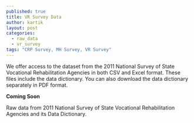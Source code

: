 ```yaml
---
published: true
title: VR Survey Data
author: kartik
layout: post
categories: 
  - raw_data
  - vr_survey
tags: "CRP Survey, MH Survey, VR Survey"
---
```


<p>We offer access to the dataset from the 2011 National Survey of State Vocational Rehabilitation Agencies in both CSV and Excel format. These files include the data dictionary. You can also download the data dictionary separately in PDF format.
</p>

**Coming Soon**


Raw data from 2011 National Survey of State Vocational Rehabilitation Agencies and its Data Dictionary. 

<!--- Remove this piece when the filed mentioned below are updated --->

<!--- <ul>
	<li>2011 National Survey of State Vocational Rehabilitation Agencies (<a href="/files/VRSurvey_ExploreVR.xlsx">Excel</a>, <a href="/files/VRSurvey_ExploreVR.csv">CSV</a>)</li>
	<li>2011 National Survey of State Vocational Rehabilitation Agencies Data Dictionary - updated 06/2012 (<a href="/files/Data Dictionary_VR_4.0.pdf">PDF</a>)</li>
</ul> --->
